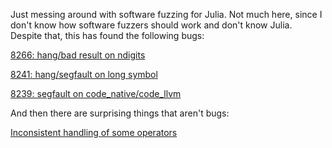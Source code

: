 Just messing around with software fuzzing for Julia. Not much here, since I don't know how software fuzzers should work and don't know Julia. Despite that, this has found the following bugs:

[8266: hang/bad result on ndigits](https://github.com/JuliaLang/julia/pull/8266)

[8241: hang/segfault on long symbol](https://github.com/JuliaLang/julia/pull/8241)

[8239: segfault on code_native/code_llvm](https://github.com/JuliaLang/julia/pull/8239)

And then there are surprising things that aren't bugs:

[Inconsistent handling of some operators](https://groups.google.com/forum/#!topic/julia-users/ljQ-nHpXitU)



